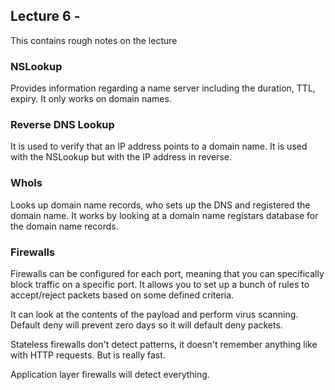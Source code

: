 ## Lecture 6 - 

This contains rough notes on the lecture

### NSLookup

Provides information regarding a name server including the duration, TTL, expiry. It only works on domain names.

### Reverse DNS Lookup

It is used to verify that an IP address points to a domain name. It is used with the NSLookup but with the IP address in reverse.

### WhoIs

Looks up domain name records, who sets up the DNS and registered the domain name. It works by looking at a domain name registars database for the domain name records.

### Firewalls

Firewalls can be configured for each port, meaning that you can specifically block traffic on a specific port. It allows you to set up a bunch of rules to accept/reject packets based on some defined criteria.

It can look at the contents of the payload and perform virus scanning. Default deny will prevent zero days so it will default deny packets.

Stateless firewalls don't detect patterns, it doesn't remember anything like with HTTP requests. But is really fast.

Application layer firewalls will detect everything. 
